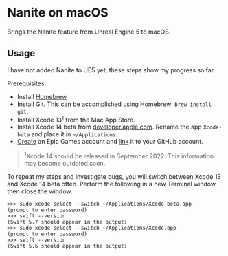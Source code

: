 # Nanite on macOS

Brings the Nanite feature from Unreal Engine 5 to macOS.

## Usage

I have not added Nanite to UE5 yet; these steps show my progress so far.

Prerequisites:
- Install [Homebrew](https://brew.sh)
- Install Git. This can be accomplished using Homebrew: `brew install git`.
- Install Xcode 13<sup>1</sup> from the Mac App Store.
- Install Xcode 14 beta from [developer.apple.com](https://developer.apple.com/xcode/resources). Rename the app `Xcode-beta` and place it in `~/Applications`.
- [Create](https://www.epicgames.com/id/register) an Epic Games account and [link](https://www.epicgames.com/help/en-US/epic-accounts-c5719348850459/connect-accounts-c5719351300507/how-do-i-link-my-unreal-engine-account-with-my-github-account-a5720369784347) it to your GitHub account.

> <sup>1</sup>Xcode 14 should be released in September 2022. This information may become outdated soon.

To repeat my steps and investigate bugs, you will switch between Xcode 13 and Xcode 14 beta often. Perform the following in a new Terminal window, then close the window.

```
>>> sudo xcode-select --switch ~/Applications/Xcode-beta.app
(prompt to enter password)
>>> swift --version
(Swift 5.7 should appear in the output)
>>> sudo xcode-select --switch ~/Applications/Xcode.app
(prompt to enter password)
>>> swift --version
(Swift 5.6 should appear in the output)
```

<!--
Use xcode-select, query `swift --version` to prove with Xcode you're using.

To start, download Unreal Engine's GitHub repository. You must have an Epic Games account and access to the private GitHub organization. This can take an hour with average internet speeds, so minimize the amount of branches you pull. The command below only

```
git clone --single-branch -b ue5-main https://github.com/EpicGames/UnrealEngine
```


-->
